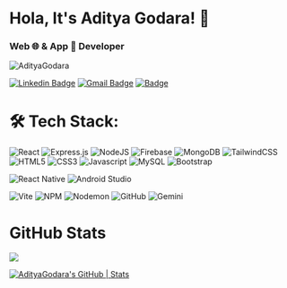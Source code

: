 <h1>Hola, It's Aditya Godara! 🦭</h1>
<h3> Web 🌐 & App 📱 Developer </h3>
<p><img src="https://komarev.com/ghpvc/?username=AdityaGodara&color=blue" alt="AdityaGodara" /></p>

[![Linkedin Badge](https://img.shields.io/badge/-Aditya_Godara-blue?style=flat-square&logo=Linkedin&logoColor=white&link=https://www.linkedin.com/in/aditya-godara-b858751ab/)](https://www.linkedin.com/in/aditya-godara-b858751ab/) [![Gmail Badge](https://img.shields.io/badge/-adityagodara03@gmail.com-c14438?style=flat-square&logo=Gmail&logoColor=white&link=mailto:adityagodara03@gmail.com@gmail.com)](mailto:adityagodara03@gmail.com) [![Badge](https://img.shields.io/badge/-Portfolio-Purple?style=flat-square&logo=simkl&logoColor=white&link=https://aditya-godara.netlify.app/)](https://aditya-godara.netlify.app/)


# 🛠 Tech Stack:

![React](https://img.shields.io/badge/React-20232A?style=for-the-badge&logo=react&logoColor=61DAFB)
![Express.js](https://img.shields.io/badge/express.js-%23404d59.svg?style=for-the-badge&logo=express&logoColor=%2361DAFB)
![NodeJS](https://img.shields.io/badge/node.js-6DA55F?style=for-the-badge&logo=node.js&logoColor=white)
![Firebase](https://img.shields.io/badge/firebase-a08021?style=for-the-badge&logo=firebase&logoColor=ffcd34)
![MongoDB](https://img.shields.io/badge/MongoDB-%234ea94b.svg?style=for-the-badge&logo=mongodb&logoColor=white)
![TailwindCSS](https://img.shields.io/badge/tailwindcss-%2338B2AC.svg?style=for-the-badge&logo=tailwind-css&logoColor=white)
![HTML5](https://img.shields.io/badge/HTML5-E34F26?style=for-the-badge&logo=html5&logoColor=white)
![CSS3](https://img.shields.io/badge/CSS3-1572B6?style=for-the-badge&logo=css3&logoColor=white)
![Javascript](https://img.shields.io/badge/JavaScript-323330?style=for-the-badge&logo=javascript&logoColor=F7DF1E)
![MySQL](https://img.shields.io/badge/mysql-4479A1.svg?style=for-the-badge&logo=mysql&logoColor=white)
![Bootstrap](https://img.shields.io/badge/bootstrap-%238511FA.svg?style=for-the-badge&logo=bootstrap&logoColor=white)

![React Native](https://img.shields.io/badge/React_Native-20232A?style=for-the-badge&logo=react&logoColor=61DAFB)
![Android Studio](https://img.shields.io/badge/android%20studio-346ac1?style=for-the-badge&logo=android%20studio&logoColor=white)

![Vite](https://img.shields.io/badge/vite-%23646CFF.svg?style=for-the-badge&logo=vite&logoColor=white)
![NPM](https://img.shields.io/badge/NPM-%23CB3837.svg?style=for-the-badge&logo=npm&logoColor=white)
![Nodemon](https://img.shields.io/badge/NODEMON-%23323330.svg?style=for-the-badge&logo=nodemon&logoColor=%BBDEAD)
![GitHub](https://img.shields.io/badge/GitHub-100000?style=for-the-badge&logo=github&logoColor=white)
![Gemini](https://img.shields.io/badge/Gemini-8E75B2?style=for-the-badge&logo=googlebard&logoColor=fff) 

# GitHub Stats
![](https://github-readme-stats.vercel.app/api/top-langs/?username=AdityaGodara&theme=shadow_blue&hide_border=false&include_all_commits=false&count_private=false&layout=compact)

[![AdityaGodara's GitHub | Stats](https://stats.quira.sh/AdityaGodara/github?theme=dark)](https://quira.sh?utm_source=widgets&utm_campaign=AdityaGodara)
